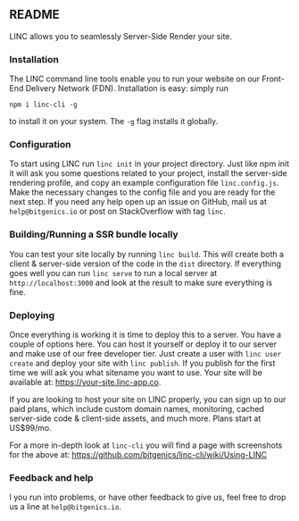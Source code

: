 ## README

LINC allows you to seamlessly Server-Side Render your site. 

### Installation

The LINC command line tools enable you to run your website on our Front-End Delivery Network (FDN). Installation is easy: simply run 

`npm i linc-cli -g`

to install it on your system. The `-g` flag installs it globally. 

### Configuration

To start using LINC run `linc init` in your project directory. Just like npm init it will ask you some questions related to your project, install the server-side rendering profile, and copy an example configuration file `linc.config.js`. Make the necessary changes to the config file and you are ready for the next step. If you need any help open up an issue on GitHub, mail us at `help@bitgenics.io` or post on StackOverflow with tag `linc`.

### Building/Running a SSR bundle locally

You can test your site locally by running `linc build`. This will create both a client & server-side version of the code in the `dist` directory. If everything goes well you can run `linc serve` to run a local server at `http://localhost:3000` and look at the result to make sure everything is fine.

### Deploying

Once everything is working it is time to deploy this to a server. You have a couple of options here. You can host it yourself or deploy it to our server and make use of our free developer tier. Just create a user with `linc user create` and deploy your site with `linc publish`. If you publish for the first time we will ask you what sitename you want to use. Your site will be available at: https://your-site.linc-app.co.

If you are looking to host your site on LINC properly, you can sign up to our paid plans, which include custom domain names, monitoring, cached server-side code & client-side assets, and much more. Plans start at US$99/mo.

For a more in-depth look at `linc-cli` you will find a page with screenshots for the above at: https://github.com/bitgenics/linc-cli/wiki/Using-LINC

### Feedback and help

I you run into problems, or have other feedback to give us, feel free to drop us a line at `help@bitgenics.io`.

